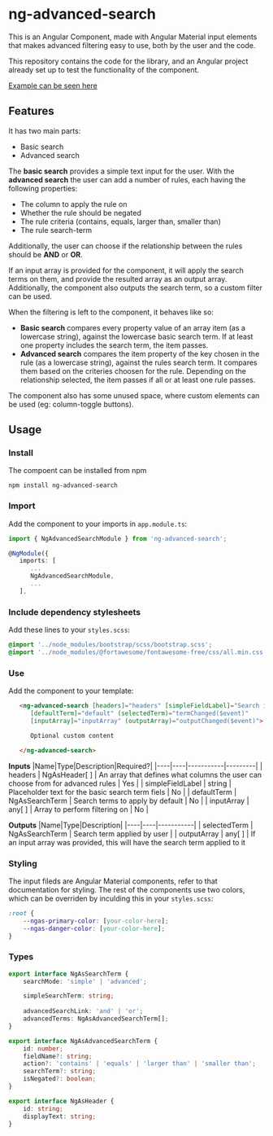 # ng-advanced-search

This is an Angular Component, made with Angular Material input elements that makes advanced filtering easy to use, both by the user and the code.

This repository contains the code for the library, and an Angular project already set up to test the functionality of the component.

[Example can be seen here](https://blaczko.com/git/ng-advanced-search/)

## Features

It has two main parts:
-  Basic search
-  Advanced search

The **basic search** provides a simple text input for the user.
With the **advanced search** the user can add a number of rules, each having the following properties:
- The column to apply the rule on
- Whether the rule should be negated
- The rule criteria (contains, equals, larger than, smaller than)
- The rule search-term

Additionally, the user can choose if the relationship between the rules should be **AND** or **OR**.

If an input array is provided for the component, it will apply the search terms on them, and provide the resulted array as an output array. Additionally, the component also outputs the search term, so a custom filter can be used.

When the filtering is left to the component, it behaves like so:
- **Basic search** compares every property value of an array item (as a lowercase string), against the lowercase basic search term. If at least one property includes the search term, the item passes.
- **Advanced search** compares the item property of the key chosen in the rule (as a lowercase string), against the rules search term. It compares them based on the criteries choosen for the rule. Depending on the relationship selected, the item passes if all or at least one rule passes.

The component also has some unused space, where custom elements can be used (eg: column-toggle buttons).

## Usage
### Install
The compoent can be installed from npm
```
npm install ng-advanced-search
```

### Import
Add the component to your imports in `app.module.ts`:
```typescript
import { NgAdvancedSearchModule } from 'ng-advanced-search';

@NgModule({
   imports: [
      ...
      NgAdvancedSearchModule,
      ...
   ],
```

### Include dependency stylesheets
Add these lines to your `styles.scss`:
```css
@import '../node_modules/bootstrap/scss/bootstrap.scss';
@import '../node_modules/@fortawesome/fontawesome-free/css/all.min.css';
```

### Use
Add the component to your template:
```html
   <ng-advanced-search [headers]="headers" [simpleFieldLabel]="Search items"
      [defaultTerm]="default" (selectedTerm)="termChanged($event)"
      [inputArray]="inputArray" (outputArray)="outputChanged($event)">

      Optional custom content

   </ng-advanced-search>
```

**Inputs**
|Name|Type|Description|Required?|
|----|----|-----------|---------|
| headers            | NgAsHeader[ ]   | An array that defines what columns the user can choose from for advanced rules | Yes |
| simpleFieldLabel   | string          | Placeholder text for the basic search term fiels                               | No |
| defaultTerm        | NgAsSearchTerm  | Search terms to apply by default                                               | No |
| inputArray         | any[ ]          | Array to perform filtering on                                                  | No |

**Outputs**
|Name|Type|Description|
|----|----|-----------|
| selectedTerm | NgAsSearchTerm  | Search term applied by user |
| outputArray  | any[ ]          | If an input array was provided, this will have the search term applied to it

### Styling
The input fileds are Angular Material components, refer to that documentation for styling.
The rest of the components use two colors, which can be overriden by inculding this in your `styles.scss`:
```css
:root {
    --ngas-primary-color: [your-color-here];
    --ngas-danger-color: [your-color-here];
}
```

### Types
```typescript
export interface NgAsSearchTerm {
    searchMode: 'simple' | 'advanced';

    simpleSearchTerm: string;
    
    advancedSearchLink: 'and' | 'or';
    advancedTerms: NgAsAdvancedSearchTerm[];
}

export interface NgAsAdvancedSearchTerm {
    id: number;
    fieldName?: string;
    action?: 'contains' | 'equals' | 'larger than' | 'smaller than';
    searchTerm?: string;
    isNegated?: boolean;
}

export interface NgAsHeader {
    id: string;
    displayText: string;
}
```

